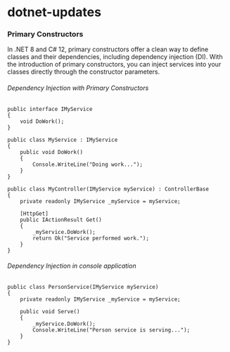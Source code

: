 # dotnet-updates
### Primary Constructors
In .NET 8 and C# 12, primary constructors offer a clean way to define classes and their dependencies, including dependency injection (DI). With the introduction of primary constructors, you can inject services into your classes directly through the constructor parameters.
###### Dependency Injection with Primary Constructors
```
public interface IMyService
{
    void DoWork();
}

public class MyService : IMyService
{
    public void DoWork()
    {
        Console.WriteLine("Doing work...");
    }
}

public class MyController(IMyService myService) : ControllerBase
{
    private readonly IMyService _myService = myService;

    [HttpGet]
    public IActionResult Get()
    {
        _myService.DoWork();
        return Ok("Service performed work.");
    }
}

```

###### Dependency Injection in console application

```
public class PersonService(IMyService myService)
{
    private readonly IMyService _myService = myService;

    public void Serve()
    {
        _myService.DoWork();
        Console.WriteLine("Person service is serving...");
    }
}

```
